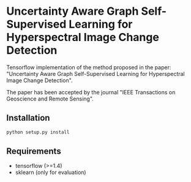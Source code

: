 # Uncertainty Aware Graph Self-Supervised  Learning for Hyperspectral Image Change Detection 
Tensorflow implementation of the method proposed in the paper: "Uncertainty Aware Graph Self-Supervised  Learning for Hyperspectral Image Change Detection".

The paper has been accepted by the journal "IEEE Transactions on Geoscience and Remote Sensing".

## Installation
```bash
python setup.py install
```

## Requirements
* tensorflow (>=1.4)
* sklearn (only for evaluation)
